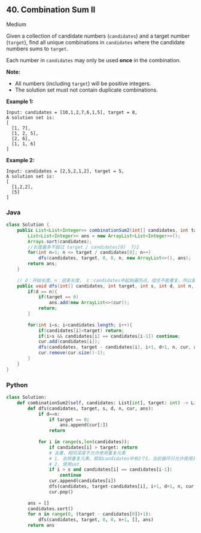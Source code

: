 ## 40. Combination Sum II

Medium

Given a collection of candidate numbers (`candidates`) and a target number (`target`), find all unique combinations in `candidates` where the candidate numbers sums to `target`.

Each number in `candidates` may only be used **once** in the combination.

**Note:**

- All numbers (including `target`) will be positive integers.
- The solution set must not contain duplicate combinations.

**Example 1:**

```
Input: candidates = [10,1,2,7,6,1,5], target = 8,
A solution set is:
[
  [1, 7],
  [1, 2, 5],
  [2, 6],
  [1, 1, 6]
]
```

**Example 2:**

```
Input: candidates = [2,5,2,1,2], target = 5,
A solution set is:
[
  [1,2,2],
  [5]
]
```

### Java

````java
class Solution {
    public List<List<Integer>> combinationSum2(int[] candidates, int target) {
        List<List<Integer>> ans = new ArrayList<List<Integer>>();
        Arrays.sort(candidates);
        //长度最多不超过 target / candidates[0]  7/2
        for(int n=1; n <= target / candidates[0]; n++)
            dfs(candidates, target, 0, 0, n, new ArrayList<>(), ans);
        return ans;
    }
    
    // d：开始长度，n：结束长度， s：candidates中起始遍历点，组合不能重复，所以要从下一个开始
    public void dfs(int[] candidates, int target, int s, int d, int n, List<Integer> cur, List<List<Integer>> ans){
        if(d == n){
            if(target == 0)
                ans.add(new ArrayList<>(cur));
            return;
        }
        
        for(int i=s; i<candidates.length; i++){
            if(candidates[i]>target) return;
            if(i>s && candidates[i] == candidates[i-1]) continue;
            cur.add(candidates[i]);
            dfs(candidates, target - candidates[i], i+1, d+1, n, cur, ans);
            cur.remove(cur.size()-1);
        }
    }
}
````

### Python

````python
class Solution:
    def combinationSum2(self, candidates: List[int], target: int) -> List[List[int]]:
        def dfs(candidates, target, s, d, n, cur, ans):
            if d==n:
                if target == 0:
                    ans.append(cur[:])
                return
            
            for i in range(s,len(candidates)):
                if candidates[i] > target: return
                # 去重，相同深度不允许使用重复元素
                # 1. 去除重复元素。假如candidates中有2个1，当前循环只允许使用其中一个1
                # 2. 使用set
                if i > s and candidates[i] == candidates[i-1]:
                    continue
                cur.append(candidates[i])
                dfs(candidates, target-candidates[i], i+1, d+1, n, cur, ans)
                cur.pop()
        
        ans = []
        candidates.sort()
        for n in range(0, (target - candidates[0])+1):
            dfs(candidates, target, 0, 0, n+1, [], ans)
        return ans
````
